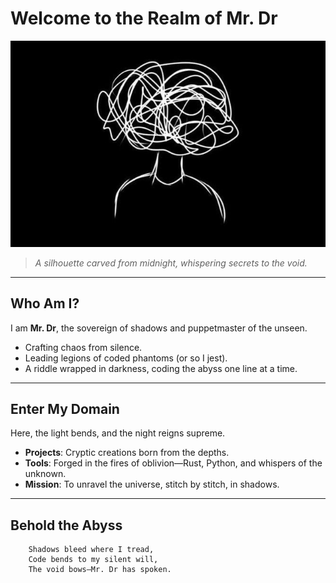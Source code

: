 # Welcome to the Realm of Mr. Dr

![Mr. Dr](https://github.com/xMrDrx/xMrDrx/blob/main/photo_5931477422530741236_x.jpg)
> *A silhouette carved from midnight, whispering secrets to the void.*

---

## Who Am I?
I am **Mr. Dr**, the sovereign of shadows and puppetmaster of the unseen.  
- Crafting chaos from silence.  
- Leading legions of coded phantoms (or so I jest).  
- A riddle wrapped in darkness, coding the abyss one line at a time.

---

## Enter My Domain
Here, the light bends, and the night reigns supreme.  
- **Projects**: Cryptic creations born from the depths.  
- **Tools**: Forged in the fires of oblivion—Rust, Python, and whispers of the unknown.  
- **Mission**: To unravel the universe, stitch by stitch, in shadows.

---

## Behold the Abyss
```plaintext
    Shadows bleed where I tread,
    Code bends to my silent will,
    The void bows—Mr. Dr has spoken.
